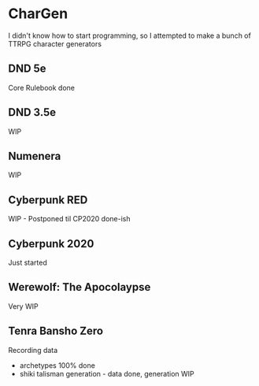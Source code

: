 # CharGen
I didn't know how to start programming, so I attempted to make a bunch of TTRPG character generators

## DND 5e
Core Rulebook done

## DND 3.5e
WIP

## Numenera 
WIP

## Cyberpunk RED
WIP - Postponed til CP2020 done-ish

## Cyberpunk 2020
Just started

## Werewolf: The Apocolaypse
Very WIP

## Tenra Bansho Zero
Recording data 
  - archetypes 100% done
  - shiki talisman generation - data done, generation WIP
